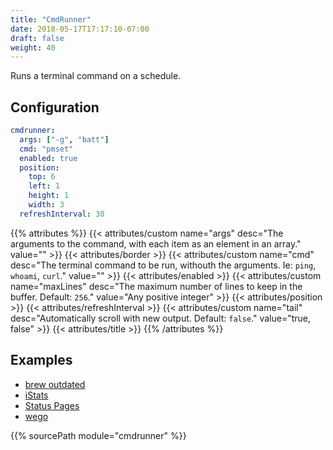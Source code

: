 ```yaml
---
title: "CmdRunner"
date: 2018-05-17T17:17:10-07:00
draft: false
weight: 40
---
```


Runs a terminal command on a schedule.

## Configuration

```yaml
cmdrunner:
  args: ["-g", "batt"]
  cmd: "pmset"
  enabled: true
  position:
    top: 6
    left: 1
    height: 1
    width: 3
  refreshInterval: 30
```

{{% attributes %}}
  {{< attributes/custom name="args" desc="The arguments to the command, with each item as an element in an array." value="" >}}
  {{< attributes/border >}}
  {{< attributes/custom name="cmd" desc="The terminal command to be run, withouth the arguments. Ie: `ping`, `whoami`, `curl`." value="" >}}
  {{< attributes/enabled >}}
  {{< attributes/custom name="maxLines" desc="The maximum number of lines to keep in the buffer. Default: `256`." value="Any positive integer" >}}
  {{< attributes/position >}}
  {{< attributes/refreshInterval >}}
  {{< attributes/custom name="tail" desc="Automatically scroll with new output. Default: `false`." value="true, false" >}}
  {{< attributes/title >}}
{{% /attributes %}}

## Examples

* [brew outdated](/modules/cmdrunner/brew_outdated)
* [iStats](/modules/cmdrunner/istats)
* [Status Pages](/modules/cmdrunner/statuspages)
* [wego](/modules/cmdrunner/wego)

{{% sourcePath module="cmdrunner" %}}